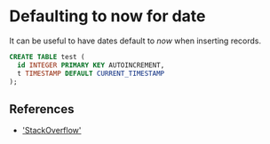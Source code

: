 # Defaulting to now for date

It can be useful to have dates default to _now_ when inserting records.

```sql
CREATE TABLE test (
  id INTEGER PRIMARY KEY AUTOINCREMENT,
  t TIMESTAMP DEFAULT CURRENT_TIMESTAMP
);
```

## References

- ['StackOverflow'](https://stackoverflow.com/questions/200309/sqlite-database-default-time-value-now#200329)
